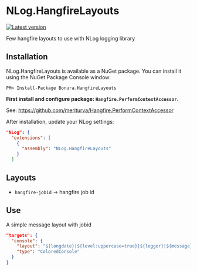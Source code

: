 # NLog.HangfireLayouts

[![Latest version](https://img.shields.io/nuget/v/Bonura.HangfireLayouts.svg)](https://www.nuget.org/packages?q=Bonura.HangfireLayouts)

Few hangfire layouts to use with NLog logging library

Installation
-------------

NLog.HangfireLayouts is available as a NuGet package. You can install it using the NuGet Package Console window:

```
PM> Install-Package Bonura.HangfireLayouts
```

**First install and configure package: `Hangfire.PerformContextAccessor`**.

See: https://github.com/meriturva/Hangfire.PerformContextAccessor

After installation, update your NLog settings:

```json
"NLog": {
  "extensions": [
    {
      "assembly": "NLog.HangfireLayouts"
    }
  ]
```

Layouts
-------------
* `hangfire-jobid` -> hangfire job id

Use
-------------
A simple message layout with jobid


```json
"targets": {
  "console": {
    "layout": "${longdate}|${level:uppercase=true}|${logger}|${message}|${hangfire-jobid}|${exception:format=toString}",
    "type": "ColoredConsole"
  }
}
```
